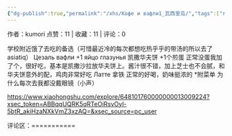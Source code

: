 ```yaml
---
{"dg-publish":true,"permalink":"/xhs/Кофе и вафли1_瓦西里岛/","tags":["rednote","圣彼得堡"],"created":"2025-03-17T22:15:37.045+08:00","updated":"2025-03-17T22:17:59.809+08:00"}
---
```


作者：kumori
点赞：11   |   收藏：11   |   评论：0

学校附近饿了去吃的备选（可惜最近冷的每次都想吃热乎乎的带汤的所以去了asiatiq）
Цезаль вафли +1 яйцо глазунья 凯撒华夫饼 +1个煎蛋 正常没蛋我加了个，很好吃，基本是凯撒沙拉放华夫饼上。酱汁很不错，加上芝士也不会腻，和华夫饼意外的配，鸡肉非常好吃
Латте 拿铁 正常的好喝，奶味挺浓的
*附菜单
为什么每次去我都没戴眼镜（小声）

https://www.xiaohongshu.com/explore/648101760000000013009224?xsec_token=ABBqqUQRK5qRTeOiRsvOyl-5btR_akiHzaNXkVmZ3xzAQ=&xsec_source=pc_user

评论区：===========

